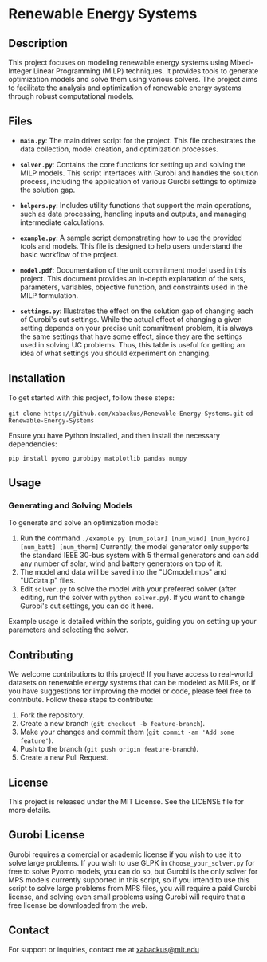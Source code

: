 # Renewable Energy Systems

## Description
This project focuses on modeling renewable energy systems using Mixed-Integer Linear Programming (MILP) techniques. It provides tools to generate optimization models and solve them using various solvers. The project aims to facilitate the analysis and optimization of renewable energy systems through robust computational models.

## Files
- **`main.py`**: The main driver script for the project. This file orchestrates the data collection, model creation, and optimization processes.
  
- **`solver.py`**: Contains the core functions for setting up and solving the MILP models. This script interfaces with Gurobi and handles the solution process, including the application of various Gurobi settings to optimize the solution gap.

- **`helpers.py`**: Includes utility functions that support the main operations, such as data processing, handling inputs and outputs, and managing intermediate calculations.

- **`example.py`**: A sample script demonstrating how to use the provided tools and models. This file is designed to help users understand the basic workflow of the project.

- **`model.pdf`**: Documentation of the unit commitment model used in this project. This document provides an in-depth explanation of the sets, parameters, variables, objective function, and constraints used in the MILP formulation.

- **`settings.py`**: Illustrates the effect on the solution gap of changing each of Gurobi's cut settings. While the actual effect of changing a given setting depends on your precise unit commitment problem, it is always the same settings that have some effect, since they are the settings used in solving UC problems. Thus, this table is useful for getting an idea of what settings you should experiment on changing.

## Installation
To get started with this project, follow these steps:

`git clone https://github.com/xabackus/Renewable-Energy-Systems.git`
`cd Renewable-Energy-Systems`

Ensure you have Python installed, and then install the necessary dependencies:

`pip install pyomo gurobipy matplotlib pandas numpy`

## Usage
### Generating and Solving Models
To generate and solve an optimization model:
1. Run the command
`./example.py [num_solar] [num_wind] [num_hydro] [num_batt] [num_therm]`
Currently, the model generator only supports the standard IEEE 30-bus system with 5 thermal generators and can add any number of solar, wind and battery generators on top of it.
2. The model and data will be saved into the "UCmodel.mps" and "UCdata.p" files.
3. Edit `solver.py` to solve the model with your preferred solver (after editing, run the solver with `python solver.py`). If you want to change Gurobi's cut settings, you can do it here.

Example usage is detailed within the scripts, guiding you on setting up your parameters and selecting the solver.

## Contributing
We welcome contributions to this project! If you have access to real-world datasets on renewable energy systems that can be modeled as MILPs, or if you have suggestions for improving the model or code, please feel free to contribute. Follow these steps to contribute:
1. Fork the repository.
2. Create a new branch (`git checkout -b feature-branch`).
3. Make your changes and commit them (`git commit -am 'Add some feature'`).
4. Push to the branch (`git push origin feature-branch`).
5. Create a new Pull Request.

## License
This project is released under the MIT License. See the LICENSE file for more details.

## Gurobi License
Gurobi requires a comercial or academic license if you wish to use it to solve large problems. If you wish to use GLPK in `Choose_your_solver.py` for free to solve Pyomo models, you can do so, but Gurobi is the only solver for MPS models currently supported in this script, so if you intend to use this script to solve large problems from MPS files, you will require a paid Gurobi license, and solving even small problems using Gurobi will require that a free license be downloaded from the web.

## Contact
For support or inquiries, contact me at xabackus@mit.edu
